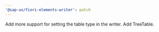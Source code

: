 ```yaml
---
'@sap-ux/fiori-elements-writer': patch
---
```


Add more support for setting the table type in the writer. Add TreeTable.
